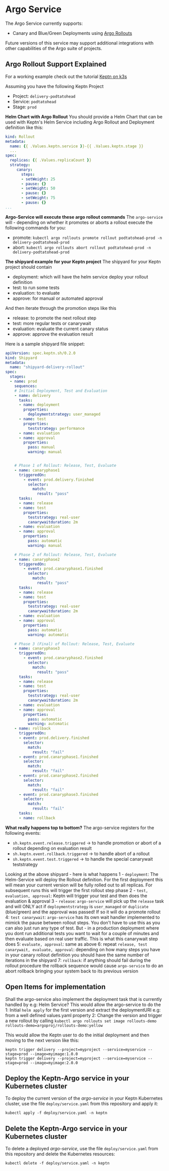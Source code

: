 # Argo Service

The Argo Service currently supports:
* Canary and Blue/Green Deployments using [Argo Rollouts](https://argoproj.github.io/argo-rollouts/)

Future versions of this service may support additional integrations with other capabilities of the Argo suite of projects.

## Argo Rollout Support Explained

For a working example check out the tutorial [Keptn on k3s](https://github.com/keptn-sandbox/keptn-on-k3s/tree/release-0.8.0)

Assuming you have the following Keptn Project
* Project: `delivery-podtatohead`
* Service: `podtatohead`
* Stage: `prod`

**Helm Chart with Argo Rollout**
You should provide a Helm Chart that can be used with Keptn's Helm Service including Argo Rollout and Deployment definition like this:
```yaml
kind: Rollout
metadata:
  name: {{ .Values.keptn.service }}-{{ .Values.keptn.stage }}
  ...
spec:
  replicas: {{ .Values.replicaCount }}
  strategy:
     canary:
       steps:
       - setWeight: 25
       - pause: {}
       - setWeight: 50
       - pause: {}
       - setWeight: 75
       - pause: {}
...
```

**Argo-Service will execute these argo rollout commands**
The `argo-service` will - depending on whether it promotes or aborts a rollout execute the following commands for you:
* promote: `kubectl argo rollouts promote rollout podtatohead-prod -n delivery-podtatohead-prod`
* abort: `kubectl argo rollouts abort rollout podtatohead-prod -n delivery-podtatohead-prod`

**The shipyard example for your Keptn project**
The shipyard for your Keptn project should contain
* deployment: which will have the helm service deploy your rollout definition
* test: to run some tests
* evaluation: to evaluate
* approve: for manual or automated approval

And then iterate through the promotion steps like this
* release: to promote the next rollout step
* test: more regular tests or canarywait
* evaluation: evaluate the current canary status
* approve: approve the evaluation result

Here is a sample shipyard file snippet:
```yaml
apiVersion: spec.keptn.sh/0.2.0
kind: Shipyard
metadata:
  name: "shipyard-delivery-rollout"
spec:
  stages:
  - name: prod           
    sequences:
    # Initial Deployment, Test and Evaluation
    - name: delivery        
      tasks:
      - name: deployment
        properties:
          deploymentstrategy: user_managed
      - name: test
        properties:
          teststrategy: performance
      - name: evaluation
      - name: approval
        properties:
          pass: manual
          warning: manual


    # Phase 1 of Rollout: Release, Test, Evaluate
    - name: canaryphase1
      triggeredOn:
        - event: prod.delivery.finished
          selector:
            match:
              result: "pass"
      tasks:
      - name: release
      - name: test
        properties:
          teststrategy: real-user
          canarywaitduration: 2m
      - name: evaluation
      - name: approval
        properties:
          pass: automatic
          warning: manual

    # Phase 2 of Rollout: Release, Test, Evaluate
    - name: canaryphase2
      triggeredOn:
        - event: prod.canaryphase1.finished
          selector:
            match:
              result: "pass"
      tasks:
      - name: release
      - name: test
        properties:
          teststrategy: real-user
          canarywaitduration: 2m
      - name: evaluation
      - name: approval
        properties:
          pass: automatic
          warning: automatic

    # Phase 3 (Final) of Rollout: Release, Test, Evaluate
    - name: canaryphase3
      triggeredOn:
        - event: prod.canaryphase2.finished
          selector:
            match:
              result: "pass"
      tasks:
      - name: release
      - name: test
        properties:
          teststrategy: real-user
          canarywaitduration: 2m
      - name: evaluation
      - name: approval
        properties:
          pass: automatic
          warning: automatic          
    - name: rollback
      triggeredOn:
      - event: prod.delivery.finished
        selector:
          match:
            result: "fail"
      - event: prod.canaryphase1.finished
        selector:
          match:
            result: "fail"
      - event: prod.canaryphase2.finished
        selector:
          match:
            result: "fail"
      - event: prod.canaryphase3.finished
        selector:
          match:
            result: "fail"            
      tasks:
      - name: rollback
```

**What really happens top to bottom?**
The argo-service registers for the following events:
* `sh.keptn.event.release.triggered` -> to handle promotion or abort of a rollout depending on evaluation result
* `sh.keptn.event.rollback.triggered` -> to handle abort of a rollout
* `sh.keptn.event.test.triggered` -> to handle the special canarywait teststrategy

Looking at the above shipyard - here is what happens
1 - `deployment`: The Helm-Service will deploy the Rollout definition. For the first deployment this will mean your current version will be fully rolled out to all replicas. For subsequent runs this will trigger the first rollout step phase 
2 - `test, evaluation, approval`: Keptn will trigger your test and then does the evaluation & approval
3 - `release`: `argo-service` will pick up the `release` task and will ONLY act if `deploymentstrategy` is `user_managed` or `duplicate` (blue/green) and the approval was passed! If so it will do a promote rollout
4: `test canarywait`: `argo-service` has its own wait handler implemented to mimick the pause between rollout steps. You don't have to use this as you can also just run any type of test. But - in a production deployment where you dont run additional tests you want to wait for a couple of minutes and then evaluate based on real user traffic. This is what this canarywait step does
5: `evaluate, approval`: same as above
6: repeat `release, test canarywait, evaluate, approval`: depending on how many steps you have in your canary rollout definition you should have the same number of iterations in the shipyard
7: `rollback`: if anything should fail during the rollout procedure the rollback sequence would cause `argo-service` to do an abort rollback bringing your system back to its previous version

## Open Items for implementation

Shall the argo-service also implement the deployment task that is currently handled by e.g: Helm Service?
This would allow the argo-service to do the
1: Initial `helm apply` for the first version and extract the deploymentURI e.g: from a well defined values.yaml property
2: Change the version and trigger a new rollout by calling `kubectl argo rollouts set image rollouts-demo rollouts-demo=argoproj/rollouts-demo:yellow` 

This would allow the Keptn user to do the initial deployment and then moving to the next version like this:
```console
keptn trigger delivery --project=myproject --service=myservice --stage=prod --image=myimage:1.0.0
keptn trigger delivery --project=myproject --service=myservice --stage=prod --image=myimage:2.0.0
```

## Deploy the Keptn-Argo service in your Kubernetes cluster

To deploy the current version of the *argo-service* in your Keptn Kubernetes cluster, use the file `deploy/service.yaml` from this repository and apply it:

```console
kubectl apply -f deploy/service.yaml -n keptn
```

## Delete the Keptn-Argo service in your Kubernetes cluster

To delete a deployed *argo-service*, use the file `deploy/service.yaml` from this repository and delete the Kubernetes resources:

```console
kubectl delete -f deploy/service.yaml -n keptn
```